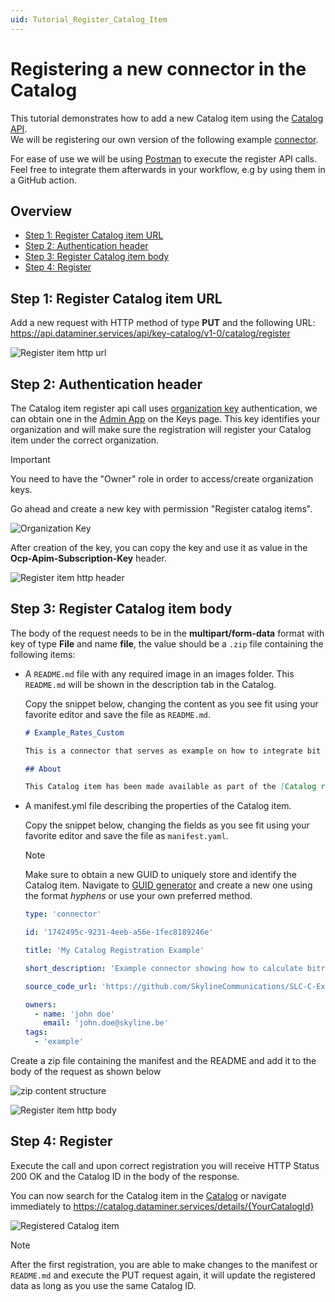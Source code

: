 ```yaml
---
uid: Tutorial_Register_Catalog_Item
---
```


# Registering a new connector in the Catalog

This tutorial demonstrates how to add a new Catalog item using the [Catalog API](xref:Register_Catalog_Item).  
We will be registering our own version of the following example [connector](https://github.com/SkylineCommunications/SLC-C-Example_Rates-Custom).  

For ease of use we will be using [Postman](https://www.postman.com/) to execute the register API calls. Feel free to integrate them afterwards in your workflow, e.g by using them in a GitHub action.

## Overview

- [Step 1: Register Catalog item URL](#step-1-register-catalog-item-url)
- [Step 2: Authentication header](#step-2-authentication-header)
- [Step 3: Register Catalog item body](#step-3-register-catalog-item-body)
- [Step 4: Register](#step-4-register)

## Step 1: Register Catalog item URL

Add a new request with HTTP method of type **PUT** and the following URL: <https://api.dataminer.services/api/key-catalog/v1-0/catalog/register>

![Register item http url](~/user-guide/images/tutorial_catalog_registration_item_url.png)

## Step 2: Authentication header

The Catalog item register api call uses [organization key](xref:Managing_DCP_keys#organization-keys) authentication, we can obtain one in the [Admin App](https://admin.dataminer.services/) on the Keys page. 
This key identifies your organization and will make sure the registration will register your Catalog item under the correct organization.

> [!IMPORTANT]
> You need to have the "Owner" role in order to access/create organization keys.

Go ahead and create a new key with permission "Register catalog items".

![Organization Key](~/user-guide/images/tutorial_catalog_registration_create_org_key.png)

After creation of the key, you can copy the key and use it as value in the **Ocp-Apim-Subscription-Key** header.  

![Register item http header](~/user-guide/images/tutorial_catalog_registration_urlandheaders.png)

## Step 3: Register Catalog item body

The body of the request needs to be in the **multipart/form-data** format with key of type **File** and name **file**, the value should be a `.zip` file containing the following items:

- A `README.md` file with any required image in an images folder. This `README.md` will be shown in the description tab in the Catalog.

  Copy the snippet below, changing the content as you see fit using your favorite editor and save the file as `README.md`.

  ```md
  # Example_Rates_Custom

  This is a connector that serves as example on how to integrate bit rates.

  ## About

  This Catalog item has been made available as part of the [Catalog registration tutorial](https://docs.dataminer.services/tutorials/Tutorials.html)
  ```

- A manifest.yml file describing the properties of the Catalog item.

  Copy the snippet below, changing the fields as you see fit using your favorite editor and save the file as `manifest.yaml`.

  > [!NOTE]
  > Make sure to obtain a new GUID to uniquely store and identify the Catalog item. Navigate to [GUID generator](https://guidgenerator.com/) and create a new one using the format *hyphens* or use your own preferred method.

  ```yml
  type: 'connector'

  id: '1742495c-9231-4eeb-a56e-1fec8189246e'

  title: 'My Catalog Registration Example'

  short_description: 'Example connector showing how to calculate bitrates and other rates on any changing numeric data.'

  source_code_url: 'https://github.com/SkylineCommunications/SLC-C-Example_Rates-Custom'

  owners:
    - name: 'john doe'
      email: 'john.doe@skyline.be'
  tags:
    - 'example'
  ```

Create a zip file containing the manifest and the README and add it to the body of the request as shown below

![zip content structure](~/user-guide/images/tutorial_catalog_registration_item_zip_structure.png)

![Register item http body](~/user-guide/images/tutorial_catalog_registration_item_body.png)

## Step 4: Register

Execute the call and upon correct registration you will receive HTTP Status 200 OK and the Catalog ID in the body of the response.

You can now search for the Catalog item in the [Catalog](https://catalog.dataminer.services/browse) or navigate immediately to https://catalog.dataminer.services/details/{YourCatalogId}

![Registered Catalog item](~/user-guide/images/tutorial_catalog_registration_registered_item.png)

> [!NOTE]
> After the first registration, you are able to make changes to the manifest or `README.md` and execute the PUT request again, it will update the registered data as long as you use the same Catalog ID.
